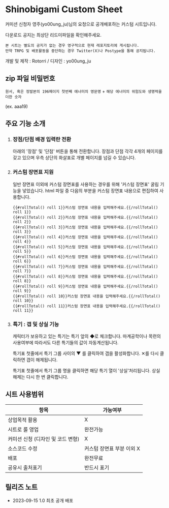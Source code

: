 # Shinobigami Custom Sheet
커미션 신청자 영주(yo00ung_ju)님의 요청으로 공개배포하는 커스텀 시트입니다.

다운로드 공지는 최상단 리드미파일을 확인해주세요.

```
본 시트는 별도의 공지가 없는 경우 영구적으로 현재 레포지토리에 게시됩니다.
만약 TRPG 및 배포활동을 중단하는 경우 Twitter(X)나 Postype을 통해 공지됩니다.
```

개발 및 제작 : Rotorri / 디자인 : yo00ung_ju

## zip 파일 비밀번호
`원서, 혹은 정발본의 196페이지 첫번째 에너미의 영문명`
+
`해당 에너미의 위험도와 생명력을 더한 숫자`

(ex. aaa19)


## 주요 기능 소개

1. ### 장점/단점 배경 입력란 전환
    아래의 '장점' 및 '단점' 버튼을 통해 전환합니다. 장점과 단점 각각 4개의 페이지를 갖고 있으며 우측 상단의 화살표로 개별 페이지를 넘길 수 있습니다.
1. ### 커스텀 장면표 지원
    일반 장면표 이외에 커스텀 장면표를 사용하는 경우를 위해 '커스텀 장면표' 굴림 기능을 넣었습니다. html 파일 중 다음의 부분을 커스텀 장면표 내용으로 편집하여 사용합니다.
    ```
    {{#rollTotal() roll 1}}커스텀 장면표 내용을 입력해주세요.{{/rollTotal() roll 1}}
    {{#rollTotal() roll 2}}커스텀 장면표 내용을 입력해주세요.{{/rollTotal() roll 2}}
    {{#rollTotal() roll 3}}커스텀 장면표 내용을 입력해주세요.{{/rollTotal() roll 3}}
    {{#rollTotal() roll 4}}커스텀 장면표 내용을 입력해주세요.{{/rollTotal() roll 4}}
    {{#rollTotal() roll 5}}커스텀 장면표 내용을 입력해주세요.{{/rollTotal() roll 5}}
    {{#rollTotal() roll 6}}커스텀 장면표 내용을 입력해주세요.{{/rollTotal() roll 6}}
    {{#rollTotal() roll 7}}커스텀 장면표 내용을 입력해주세요.{{/rollTotal() roll 7}}
    {{#rollTotal() roll 8}}커스텀 장면표 내용을 입력해주세요.{{/rollTotal() roll 8}}
    {{#rollTotal() roll 9}}커스텀 장면표 내용을 입력해주세요.{{/rollTotal() roll 9}}
    {{#rollTotal() roll 10}}커스텀 장면표 내용을 입력해주세요.{{/rollTotal() roll 10}}
    {{#rollTotal() roll 11}}커스텀 장면표 내용을 입력해주세요.{{/rollTotal() roll 11}}
    ```
1. ### 특기 : 갭 및 상실 기능
    캐릭터가 보유하고 있는 특기는 특기 앞의 ◆로 체크합니다. 마계공학이나 목련의 사용여부에 따라서도 다른 특기들의 값이 자동계산됩니다.

    특기표 첫줄에서 특기 그룹 사이의 ▼ 를 클릭하여 갭을 활성화합니다. ✕를 다시 클릭하면 갭이 해제됩니다.

    특기표 첫줄에서 특기 그룹 명을 클릭하면 해당 특기 열이 '상실'처리됩니다. 상실 해제는 다시 한 번 클릭합니다.

## 시트 사용범위
|항목|가능여부|
|---|---|
|상업목적 활용|X|
|시트로 룰 영업|완전가능|
|커미션 신청 (디자인 및 코드 변형)|X|
|소스코드 수정|커스텀 장면표 부분 이외 X|
|배포|완전무료|
|공유시 출처표기|반드시 표기|


## 릴리즈 노트
- 2023-09-15 1.0 최초 공개 배포